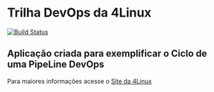 # Trilha DevOps da 4Linux

<!-- Altere a Flag abaixo com sua URL do Travis -->
[![Build Status](https://app.travis-ci.com/JeanDuarte00/DevOpsLab-HelloWorld.svg?branch=master)](https://app.travis-ci.com/JeanDuarte00/DevOpsLab-HelloWorld)
<!--[![Build Status](https://travis-ci.org/sua_conta/simple-unittest.svg?branch=master)](https://travis-ci.org/sua_conta/simple-unittest)-->    

## Aplicação criada para exemplificar o Ciclo de uma PipeLine DevOps


Para maiores informações acesse o [Site da 4Linux](https://www.4linux.com.br/cursos/devops)
    